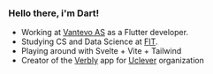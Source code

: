 ### Hello there, i'm Dart!
- Working at [Vantevo AS](https://www.vantevo.no/) as a Flutter developer.
- Studying CS and Data Science at [FIT](http://fit.univ.kiev.ua/en).
- Playing around with Svelte + Vite + Tailwind
- Creator of the [Verbly](https://play.google.com/store/apps/details?id=com.uclever.verbly&hl=ru&gl=US) app for [Uclever](https://uclever.com.ua/) organization
